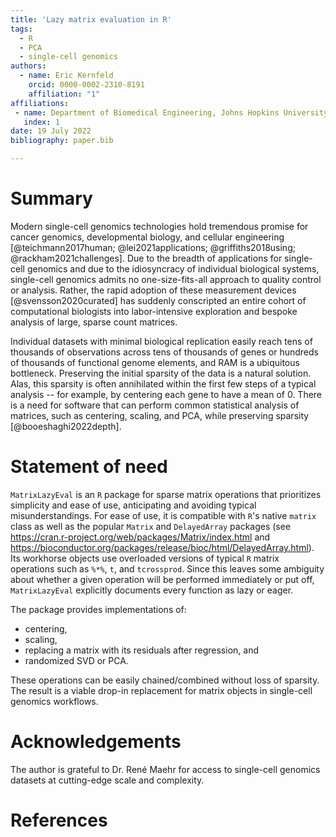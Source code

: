 ```yaml
---
title: 'Lazy matrix evaluation in R'
tags:
  - R
  - PCA
  - single-cell genomics
authors:
  - name: Eric Kernfeld
    orcid: 0000-0002-2310-8191
    affiliation: "1" 
affiliations:
 - name: Department of Biomedical Engineering, Johns Hopkins University, USA
   index: 1
date: 19 July 2022
bibliography: paper.bib

---
```


# Summary

Modern single-cell genomics technologies hold tremendous promise for cancer genomics, developmental biology, and cellular engineering [@teichmann2017human; @lei2021applications; @griffiths2018using; @rackham2021challenges]. Due to the breadth of applications for single-cell genomics and due to the idiosyncracy of individual biological systems, single-cell genomics admits no one-size-fits-all approach to quality control or analysis. Rather, the rapid adoption of these measurement devices [@svensson2020curated] has suddenly conscripted an entire cohort of computational biologists into labor-intensive exploration and bespoke analysis of large, sparse count matrices. 

Individual datasets with minimal biological replication easily reach tens of thousands of observations across tens of thousands of genes or hundreds of thousands of functional genome elements, and RAM is a ubiquitous bottleneck. Preserving the initial sparsity of the data is a natural solution. Alas, this sparsity is often annihilated within the first few steps of a typical analysis -- for example, by centering each gene to have a mean of 0. There is a need for software that can perform common statistical analysis of matrices, such as centering, scaling, and PCA, while preserving sparsity [@booeshaghi2022depth].

# Statement of need

`MatrixLazyEval` is an `R` package for sparse matrix operations that prioritizes simplicity and ease of use, anticipating and avoiding typical misunderstandings. For ease of use, it is compatible with `R`'s native `matrix` class as well as the popular `Matrix` and `DelayedArray` packages (see https://cran.r-project.org/web/packages/Matrix/index.html and https://bioconductor.org/packages/release/bioc/html/DelayedArray.html). Its workhorse objects use overloaded versions of typical `R` matrix operations such as `%*%`, `t`, and `tcrossprod`. Since this leaves some ambiguity about whether a given operation will be performed immediately or put off, `MatrixLazyEval` explicitly documents every function as lazy or eager. 

The package provides implementations of:

- centering, 
- scaling, 
- replacing a matrix with its residuals after regression, and 
- randomized SVD or PCA. 

These operations can be easily chained/combined without loss of sparsity. The result is a viable drop-in replacement for matrix objects in single-cell genomics workflows.

# Acknowledgements

The author is grateful to Dr. René Maehr for access to single-cell genomics datasets at cutting-edge scale and complexity. 

# References
